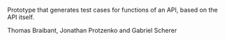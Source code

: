Prototype that generates test cases for functions of an API, based on the API itself. 

Thomas Braibant, Jonathan Protzenko and Gabriel Scherer
